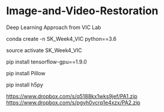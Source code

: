 # Image-and-Video-Restoration

Deep Learning Approach from VIC Lab

conda create -n SK_Week4_VIC python==3.6

source activate SK_Week4_VIC

pip install tensorflow-gpu==1.9.0

pip install Pillow

pip install h5py


https://www.dropbox.com/s/q5188kx1wks9jef/PA1.zip
https://www.dropbox.com/s/pgyh0vcrp1e4xzx/PA2.zip
